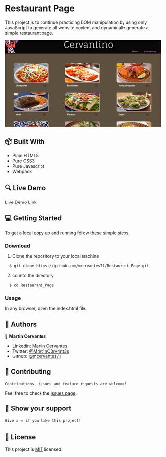 # Restaurant Page

This project is to continue practicing DOM manipulation by using only JavaScript to generate all website content and dynamically generate a simple restaurant page.

![screenshot](./Screenshot.png)

## :package: Built With

- Plain HTML5
- Pure CSS3
- Pure Javascript
- Webpack

## :mag: Live Demo

[Live Demo Link](https://mcervantes71.github.io/Restaurant_Page/dist/)

## :computer: Getting Started

To get a local copy up and running follow these simple steps.


### Download

1) Clone the repository to your local machine

```sh
  $ git clone https://github.com/mcervantes71/Restaurant_Page.git
```

2) cd into the directory

```sh
  $ cd Restaurant_Page
```

### Usage

In any browser, open the index.html file.

## :busts_in_silhouette: Authors

👤 **Martin Cervantes**

- Linkedin: [Martin Cervantes](https://www.linkedin.com/in/cervantesmartin/)
- Twitter: [@M4rt1nC3rv4nt3s](https://twitter.com/M4rt1nC3rv4nt3s)
- Github: [@mcervantes71](https://github.com/mcervantes71)

## 🤝 Contributing

    Contributions, issues and feature requests are welcome!

Feel free to check the [issues page](../../issues).

## :star2: Show your support

    Give a ⭐️ if you like this project!

## 📝 License

This project is [MIT](lic.url) licensed.
